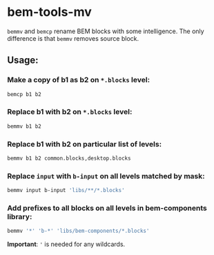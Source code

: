 bem-tools-mv
============

`bemmv` and `bemcp` rename BEM blocks with some intelligence.
The only difference is that `bemmv` removes source block.

## Usage:

### Make a copy of b1 as b2 on `*.blocks` level:
```bash
bemcp b1 b2
```

### Replace b1 with b2 on `*.blocks` level:
```bash
bemmv b1 b2
```

### Replace b1 with b2 on particular list of levels:
```bash
bemmv b1 b2 common.blocks,desktop.blocks
```

### Replace `input` with `b-input` on all levels matched by mask:
```bash
bemmv input b-input 'libs/**/*.blocks'
```

### Add prefixes to all blocks on all levels in bem-components library:
```bash
bemmv '*' 'b-*' 'libs/bem-components/*.blocks'
```

**Important**: `'` is needed for any wildcards.
